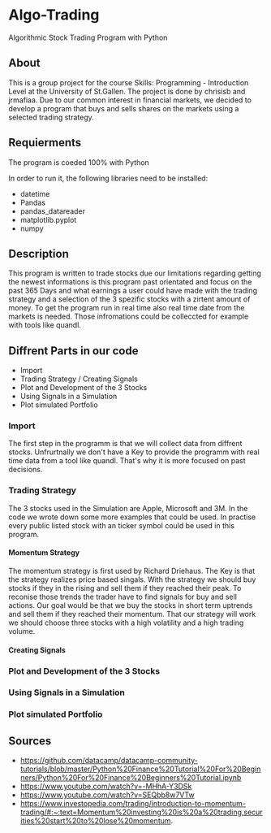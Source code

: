 # Algo-Trading
Algorithmic Stock Trading Program with Python


## About 
This is a group project for the course Skills: Programming - Introduction Level at the University of St.Gallen. The project is done by chrisisb and jrmafiaa. Due to our common interest in financial markets, we decided to develop a program that buys and sells shares on the markets using a selected trading strategy.

## Requierments  
The program is coeded 100% with Python

In order to run it, the following libraries need to be installed:    
* datetime
* Pandas
* pandas_datareader
* matplotlib.pyplot
* numpy

## Description

This program is written to trade stocks due our limitations regarding getting the newest informations is this program past orientated and focus on the past 365 Days and what earnings a user could have made with the trading strategy and a selection of the 3 spezific stocks with a zirtent amount of money. To get the program run in real time also real time date from the markets is needed. Those infromations could be colleccted for example with tools like quandl. 

## Diffrent Parts in our code  
* Import
* Trading Strategy / Creating Signals
* Plot and Development of the 3 Stocks
* Using Signals in a Simulation
* Plot simulated Portfolio


### Import
The first step in the programm is that we will collect data from diffrent stocks. Unfrurtnally we don't have a Key to provide the programm with real time data from a tool like quandl. That's why it is more focused on past decisions. 


### Trading Strategy
The 3 stocks used in the Simulation are Apple, Microsoft and 3M. In the code we wrote down some more examples that could be used. In practise every public listed stock with an ticker symbol could be used in this program. 


#### Momentum Strategy 
The momentum strategy is first used by Richard Driehaus. The Key is that the strategy realizes price based singals. With the strategy we should buy stocks if they in the rising and sell them if they reached their peak. To reconise those trends the trader have to find signals for buy and sell actions. Our goal would be that we  buy the stocks in short term uptrends and sell them if they reached their momentum. That our strategy will work we should choose three stocks with a high volatility and a high trading volume.   

#### Creating Signals

### Plot and Development of the 3 Stocks
 
### Using Signals in a Simulation

### Plot simulated Portfolio
###
###
###
## Sources 

* https://github.com/datacamp/datacamp-community-tutorials/blob/master/Python%20Finance%20Tutorial%20For%20Beginners/Python%20For%20Finance%20Beginners%20Tutorial.ipynb
* https://www.youtube.com/watch?v=-MHhA-Y3DSk
* https://www.youtube.com/watch?v=SEQbb8w7VTw
* https://www.investopedia.com/trading/introduction-to-momentum-trading/#:~:text=Momentum%20investing%20is%20a%20trading,securities%20start%20to%20lose%20momentum.
